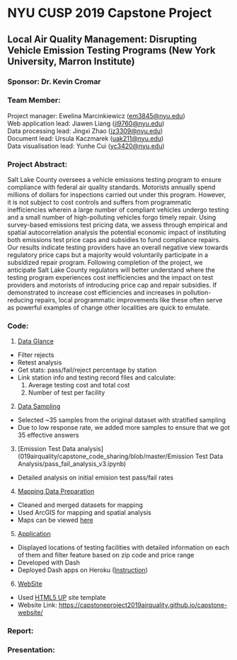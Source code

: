 # NYU CUSP 2019 Capstone Project
## Local Air Quality Management: Disrupting Vehicle Emission Testing Programs (New York University, Marron Institute)
### Sponsor: Dr. Kevin Cromar
### Team Member:
Project manager: Ewelina Marcinkiewicz (em3845@nyu.edu)  
Web application lead: Jiawen Liang (jl9760@nyu.edu)  
Data processing lead: Jingxi Zhao (jz3309@nyu.edu)  
Document lead: Ursula Kaczmarek (uak211@nyu.edu)  
Data visualisation lead: Yunhe Cui (yc3420@nyu.edu)

### Project Abstract:
Salt Lake County oversees a vehicle emissions testing program to ensure compliance with federal air quality standards. Motorists annually spend millions of dollars for inspections carried out under this program. However, it is not subject to cost controls and suffers from programmatic inefficiencies wherein a large number of compliant vehicles undergo testing and a small number of high-polluting vehicles forgo timely repair. Using survey-based emissions test pricing data, we assess through empirical and spatial autocorrelation analysis the potential economic impact of instituting both emissions test price caps and subsidies to fund compliance repairs. Our results indicate testing providers have an overall negative view towards regulatory price caps but a majority would voluntarily participate in a subsidized repair program. Following completion of the project, we anticipate Salt Lake County regulators will better understand where the testing program experiences cost inefficiencies and the impact on test providers and motorists of introducing price cap and repair subsidies. If demonstrated to increase cost efficiencies and increases in pollution-reducing repairs, local programmatic improvements like these often serve as powerful examples of change other localities are quick to emulate.

### Code:
1. [Data Glance](https://github.com/capstoneproject2019airquality/capstone_code_sharing/tree/master/data_glance_yunhe)
  - Filter rejects
  - Retest analysis
  - Get stats: pass/fail/reject percentage by station  
  - Link station info and testing record files and calculate:  
    1) Average testing cost and total cost  
    2) Number of test per facility

2. [Data Sampling](https://github.com/capstoneproject2019airquality/capstone_code_sharing/tree/master/sampling_yunhe)
  - Selected ~35 samples from the original dataset with stratified sampling
  - Due to low response rate, we added more samples to ensure that we got 35 effective answers

3. [Emission Test Data analysis](019airquality/capstone_code_sharing/blob/master/Emission Test Data Analysis/pass_fail_analysis_v3.ipynb)
  - Detailed analysis on initial emision test pass/fail rates
  
4. [Mapping Data Preparation](https://github.com/capstoneproject2019airquality/capstone_code_sharing/tree/master/mapping_preparation)
  - Cleaned and merged datasets for mapping
  - Used ArcGIS for mapping and spatial analysis
  - Maps can be viewed [here](https://drive.google.com/open?id=1_RUWiXNjXRbj_tAb_H6AaePHDXV_AatY)

5. [Application](https://github.com/capstoneproject2019airquality/capstone_code_sharing/tree/master/Web%20Application)
  - Displayed locations of testing facilities with detailed information on each of them and filter feature based on zip code and price range
  - Developed with Dash
  - Deployed Dash apps on Heroku ([Instruction](https://dash.plot.ly/deployment))
6. [WebSite](https://github.com/capstoneproject2019airquality/capstone-website)
  - Used [HTML5 UP](https://html5up.net) site template
  - Website Link: https://capstoneproject2019airquality.github.io/capstone-website/


### Report:

### Presentation:
